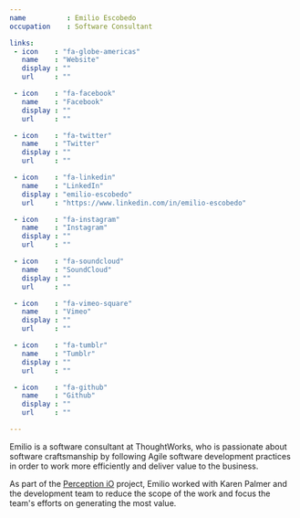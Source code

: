 ```yaml
---
name          : Emilio Escobedo
occupation    : Software Consultant

links:
 - icon    : "fa-globe-americas"
   name    : "Website"
   display : ""
   url     : ""

 - icon    : "fa-facebook"
   name    : "Facebook"
   display : ""
   url     : ""

 - icon    : "fa-twitter"
   name    : "Twitter"
   display : ""
   url     : ""

 - icon    : "fa-linkedin"
   name    : "LinkedIn"
   display : "emilio-escobedo"
   url     : "https://www.linkedin.com/in/emilio-escobedo"

 - icon    : "fa-instagram"
   name    : "Instagram"
   display : ""
   url     : ""

 - icon    : "fa-soundcloud"
   name    : "SoundCloud"
   display : ""
   url     : ""

 - icon    : "fa-vimeo-square"
   name    : "Vimeo"
   display : ""
   url     : ""

 - icon    : "fa-tumblr"
   name    : "Tumblr"
   display : ""
   url     : ""

 - icon    : "fa-github"
   name    : "Github"
   display : ""
   url     : ""

---
```

Emilio is a software consultant at ThoughtWorks, who is passionate about software craftsmanship by following Agile software development practices in order to work more efficiently and deliver value to the business. 

As part of the [Perception iO](/projects/perception-io/) project, Emilio worked with Karen Palmer and the development team to reduce the scope of the work and focus the team's efforts on generating the most value.